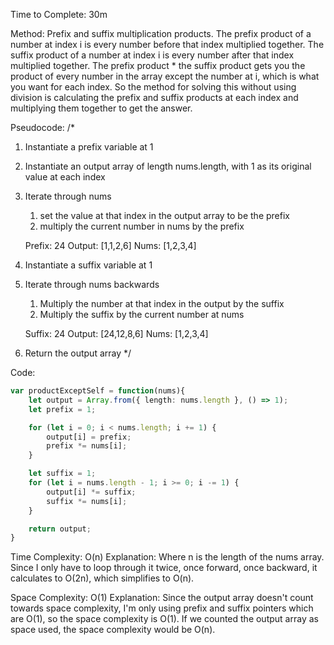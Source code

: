 Time to Complete: 30m

Method: Prefix and suffix multiplication products. The prefix product of a number at index i is every number before that index multiplied together. The suffix product of a number at index i is every number after that index multiplied together. The prefix product * the suffix product gets you the product of every number in the array except the number at i, which is what you want for each index. So the method for solving this without using division is calculating the prefix and suffix products at each index and multiplying them together to get the answer.

Pseudocode:
/*
1. Instantiate a prefix variable at 1
2. Instantiate an output array of length nums.length, with 1 as its original value at each index
3. Iterate through nums
    1. set the value at that index in the output array to be the prefix 
    2. multiply the current number in nums by the prefix

    Prefix: 24
    Output: [1,1,2,6]
    Nums:   [1,2,3,4]

4. Instantiate a suffix variable at 1
5. Iterate through nums backwards
    1. Multiply the number at that index in the output by the suffix
    2. Multiply the suffix by the current number at nums

    Suffix: 24
    Output: [24,12,8,6]
    Nums:   [1,2,3,4]

6. Return the output array
*/

Code:
```ts
var productExceptSelf = function(nums){
    let output = Array.from({ length: nums.length }, () => 1);
    let prefix = 1;

    for (let i = 0; i < nums.length; i += 1) {
        output[i] = prefix;
        prefix *= nums[i];
    }

    let suffix = 1;
    for (let i = nums.length - 1; i >= 0; i -= 1) {
        output[i] *= suffix;
        suffix *= nums[i];
    }

    return output;
}
```

Time Complexity: O(n)
Explanation: Where n is the length of the nums array. Since I only have to loop through it twice, once forward, once backward, it calculates to O(2n), which simplifies to O(n).

Space Complexity: O(1)
Explanation: Since the output array doesn't count towards space complexity, I'm only using prefix and suffix pointers which are O(1), so the space complexity is O(1). If we counted the output array as space used, the space complexity would be O(n).
